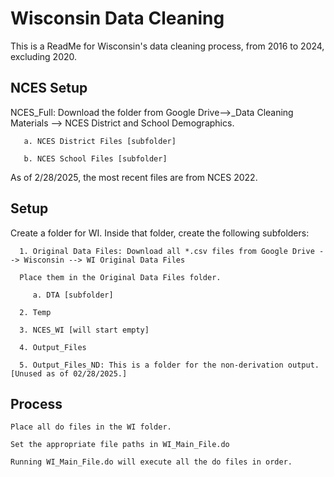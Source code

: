 
# Wisconsin Data Cleaning

This is a ReadMe for Wisconsin's data cleaning process, from 2016 to 2024, excluding 2020.

## NCES Setup

NCES_Full: Download the folder from Google Drive-->_Data Cleaning Materials --> NCES District and School Demographics.
    
       a. NCES District Files [subfolder] 

       b. NCES School Files [subfolder]

As of 2/28/2025, the most recent files are from NCES 2022. 

## Setup

Create a folder for WI. Inside that folder, create the following subfolders:
      
      1. Original Data Files: Download all *.csv files from Google Drive --> Wisconsin --> WI Original Data Files
      
      Place them in the Original Data Files folder. 

         a. DTA [subfolder] 
         
      2. Temp
         
      3. NCES_WI [will start empty] 
           
      4. Output_Files
      
      5. Output_Files_ND: This is a folder for the non-derivation output. [Unused as of 02/28/2025.]

## Process
    Place all do files in the WI folder.
    
    Set the appropriate file paths in WI_Main_File.do
    
    Running WI_Main_File.do will execute all the do files in order.
